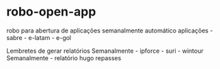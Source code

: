 # robo-open-app

robo para abertura de aplicações semanalmente automático
aplicações -  sabre - e-latam - e-gol

Lembretes de gerar relatórios
Semanalmente - ipforce - suri - wintour
Semanalmente - relatório hugo repasses
